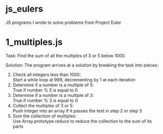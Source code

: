 # js_eulers
JS programs I wrote to solve problems from Project Euler

# 1_multiples.js

Task: 
Find the sum of all the multiples of 3 or 5 below 1000.

Solution: 
The program arrives at a solution by breaking the task into pieces:

1. Check all integers less than 1000:  
Start a while loop at 999, decrementing by 1 at each iteration
2. Determine if a number is a multiple of 5:  
True if number % 5 is equal to 0
3. Determine if a number is a multiple of 3:  
True if number % 3 is equal to 0
4. Collect the multiples of 3 or 5:  
Push integer into an array if it passes the test in step 2 or step 3
5. Sum the collection of multiples:  
Use Array.prototype.reduce to reduce the collection to the sum of its parts
